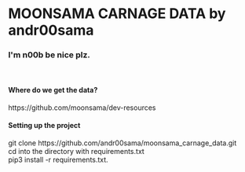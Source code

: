 # 
<h1> MOONSAMA CARNAGE DATA by andr00sama </h1> 
<h3> I'm n00b be nice plz. </h3> <br>

<h4> Where do we get the data? </h4>
https://github.com/moonsama/dev-resources <br>

<h4> Setting up the project </h4>
git clone https://github.com/andr00sama/moonsama_carnage_data.git <br>
<p1> cd into the directory with requirements.txt <br>
pip3 install -r requirements.txt. <br>

